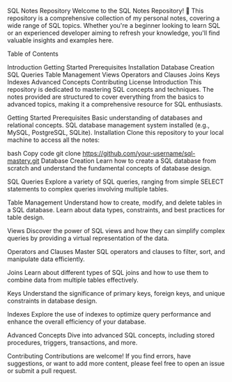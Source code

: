 SQL Notes Repository
Welcome to the SQL Notes Repository! 🚀 This repository is a comprehensive collection of my personal notes, covering a wide range of SQL topics. Whether you're a beginner looking to learn SQL or an experienced developer aiming to refresh your knowledge, you'll find valuable insights and examples here.

Table of Contents

Introduction
Getting Started
Prerequisites
Installation
Database Creation
SQL Queries
Table Management
Views
Operators and Clauses
Joins
Keys
Indexes
Advanced Concepts
Contributing
License
Introduction
This repository is dedicated to mastering SQL concepts and techniques. The notes provided are structured to cover everything from the basics to advanced topics, making it a comprehensive resource for SQL enthusiasts.

Getting Started
Prerequisites
Basic understanding of databases and relational concepts.
SQL database management system installed (e.g., MySQL, PostgreSQL, SQLite).
Installation
Clone this repository to your local machine to access all the notes:

bash
Copy code
git clone https://github.com/your-username/sql-mastery.git
Database Creation
Learn how to create a SQL database from scratch and understand the fundamental concepts of database design.

SQL Queries
Explore a variety of SQL queries, ranging from simple SELECT statements to complex queries involving multiple tables.

Table Management
Understand how to create, modify, and delete tables in a SQL database. Learn about data types, constraints, and best practices for table design.

Views
Discover the power of SQL views and how they can simplify complex queries by providing a virtual representation of the data.

Operators and Clauses
Master SQL operators and clauses to filter, sort, and manipulate data efficiently.

Joins
Learn about different types of SQL joins and how to use them to combine data from multiple tables effectively.

Keys
Understand the significance of primary keys, foreign keys, and unique constraints in database design.

Indexes
Explore the use of indexes to optimize query performance and enhance the overall efficiency of your database.

Advanced Concepts
Dive into advanced SQL concepts, including stored procedures, triggers, transactions, and more.

Contributing
Contributions are welcome! If you find errors, have suggestions, or want to add more content, please feel free to open an issue or submit a pull request.
